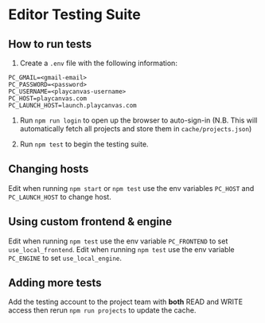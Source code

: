# Editor Testing Suite

## How to run tests

1. Create a `.env` file with the following information: 

```
PC_GMAIL=<gmail-email>
PC_PASSWORD=<password>
PC_USERNAME=<playcanvas-username>
PC_HOST=playcanvas.com
PC_LAUNCH_HOST=launch.playcanvas.com
```

1. Run `npm run login` to open up the browser to auto-sign-in (N.B. This will automatically fetch all projects and store them in `cache/projects.json`)

3. Run `npm test` to begin the testing suite.

## Changing hosts

Edit when running `npm start` or `npm test` use the env variables `PC_HOST` and `PC_LAUNCH_HOST` to change host.

## Using custom frontend & engine

Edit when running `npm test` use the env variable `PC_FRONTEND` to set `use_local_frontend`.
Edit when running `npm test` use the env variable `PC_ENGINE` to set `use_local_engine`.

## Adding more tests

Add the testing account to the project team with **both** READ and WRITE access then rerun `npm run projects` to update the cache.